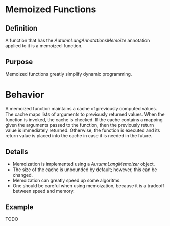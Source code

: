 # Memoized Functions 

## Definition

A function that has the $AutumnLangAnnotationsMemoize$ annotation applied to it is a memoized-function.

## Purpose 

Memoized functions greatly simplify dynamic programming. 

# Behavior

A memoized function maintains a cache of previously computed values.
The cache maps lists of arguments to previously returned values. 
When the function is invoked, the cache is checked.
If the cache contains a mapping given the arguments passed to the function, then the previously return value is immediately returned. 
Otherwise, the function is executed and its return value is placed into the cache in case it is needed in the future.

## Details

+ Memoization is implemented using a $AutumnLangMemoizer$ object.
+ The size of the cache is unbounded by default; however, this can be changed.
+ Memoization can greatly speed up some algoritms.
+ One should be careful when using memoization, because it is a tradeoff between speed and memory. 

## Example

TODO